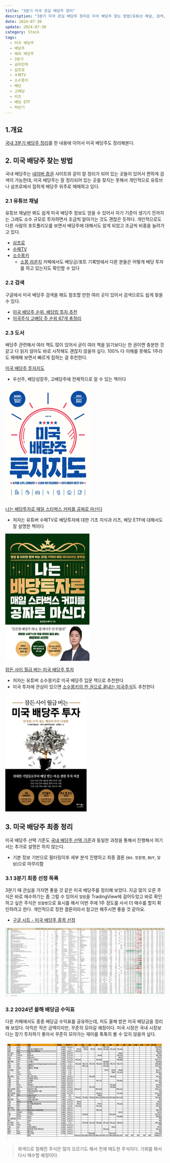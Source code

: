 ```yaml
---
title: "3분기 미국 관심 배당주 정리"
description: "3분기 미국 관심 배당주 정리로 미국 배당주 찾는 방법(유튜브 채널, 검색, 도서), 배당주 선택 기준, 최종 선정 목록과 2024년 배당금 수익표를 정리하고 국내 배당주와 동일한 분석 과정을 통해 정찰병/BUY/알람으로 분류합니다."
date: 2024-07-30
update: 2024-07-30
category: Stock
tags:
  - 미국 배당주
  - 배당주
  - 해외 배당주
  - 3분기
  - 금리인하
  - 삼프로
  - 수페TV
  - 소수몽키
  - 배당
  - 고배당
  - 리츠
  - 배당 ETF
  - 하반기
---
```


## 1.개요

[국내 3분기 배당주 정리](https://finance.advenoh.pe.kr/3분기-국내-배당주-정리/#31-배당주-선택-기준)를 한 내용에 이어서 미국 배당주도 정리해본다.

## 2. 미국 배당주 찾는 방법

국내 배당주는 [네이버 증권](https://finance.naver.com/) 사이트와 같이 잘 정리가 되어 있는 곳들이 있어서 편하게 검색이 가능한데, 미국 배당주는 잘 정리되어 있는 곳을 찾지는 못해서 개인적으로 유튜브나 삼프로에서 접하게 배당주 위주로 매매하고 있다.

### 2.1 유튜브 채널

유튜브 채널만 봐도 쉽게 미국 배당주 정보도 얻을 수 있어서 자기 기준이 생기기 전까지는 그래도 소수 규모로 투자하면서 조금씩 알아가는 것도 괜찮은 듯하다. 개인적으로도 다른 사람의 포트폴리오를 보면서 배당주에 대해서도 알게 되었고 조금씩 비중을 늘려가고 있다.

- [삼프로](https://www.youtube.com/@3protv)
- [수페TV](https://www.youtube.com/@supe-tv)
- [소수몽키](https://www.youtube.com/@sosumonkey)
  - [소몽 라운지](https://cafe.naver.com/sosumonkey) 카페에서도 배당금/포트 기록방에서 다른 분들은 어떻게 배당 투자를 하고 있는지도 확인할 수 있다

### 2.2 검색

구글에서 미국 배당주 검색을 해도 참조할 만한 여러 곳이 있어서 검색으로도 쉽게 찾을 수 있다.

- [미국 배당주 순위, 배당킹 투자 추천](https://www.notion.so/2024-3-IT-Blog-675df29a889f4402af35250de79bbf35?pvs=21)
- [미국주식 고배당 주 순위 67개 총정리](https://blog.naver.com/hermebook/223226941657)

### 2.3 도서

배당주 관련해서 여러 책도 많이 있어서 굳이 여러 책을 읽기보다는 한 권이면 충분한 것 같고 다 읽지 않아도 바로 시작해도 괜찮지 않을까 싶다. 100% 다 이해를 못해도 1주라도 매매해 보면서 빠르게 접하는 걸 추천한다.

[미국 배당주 투자지도](https://ridibooks.com/books/754026095?_s=search&_q=미국배당주&_rdt_sid=search&_rdt_idx=2)

- 우선주, 배당성장주, 고배당주에 전체적으로 알 수 있는 책이다

![미국 배당주 투자지도](image-20240731001205299.png)



[나는 배당투자로 매일 스타벅스 커피를 공짜로 마신다](https://ridibooks.com/books/222003168?_s=search&_q=배당투자로&_rdt_sid=search&_rdt_idx=0)

- 저자는 유튜버 수페TV로 배당투자에 대한 기초 지식과 리츠, 배당 ETF에 대해서도 잘 설명한 책이다

![나는 배당투자로 매일 스타벅스 커피를 공짜로 마신다](image-20240731001339722.png)



[잠든 사이 월급 버는 미국 배당주 투자](https://ridibooks.com/books/1314000053?_s=search&_q=배당주&_rdt_sid=search&_rdt_idx=1)

- 저자는 유튜버 소수몽키로 미국 배당주 입문 책으로 추천한다
- 미국 투자에 관심이 있으면 [소수몽키의  한 권으로 끝내는 미국주식](https://ridibooks.com/books/754031015?_rdt_sid=author_books&_rdt_idx=1)도 추천한다

![미국 배당주 투자](image-20240731001430878.png)



## 3. 미국 배당주 최종 정리

미국 배당주 선택 기준도 [국내 배당주 선택 기준](https://finance.advenoh.pe.kr/3분기-국내-배당주-정리/#31-배당주-선택-기준)과 동일한 과정을 통해서 진행해서 여기서는 추가로 설명은 하지 않는다.

- 기본 정보 기반으로 필터링이후 세부 분석 진행하고 최종 결론 (ex. `정찰병`, `BUY`, `알람`)으로 마무리함

### 3.1 3분기 최종 선정 목록

3분기 때 관심을 가지면 좋을 것 같은 미국 배당주를 정리해 보았다. 지금 많이 오른 주식은 바로 매수하기는 좀 그럴 수 있어서 `알람`을 TradingView에 걸어두었고 바로 확인하고 싶은 주식은 `정찰병`으로 표시를 해서 이번 주에 1주 정도를 사서 더 매수를 할지 확인하려고 한다. 개인적으로 정한 결론이라서 참고만 해주시면 좋을 것 같아요.

- [구글 시트 - 미국 배당주 종목 선정](https://docs.google.com/spreadsheets/d/17NwN-VOAXvpVX_dyiJs2LH6nuYWtgX-3SDTGUyzpHco/edit?usp=sharing)

![구글 시트 - 미국 배당주](image-20240730224110028.png)

### 3.2 2024년 올해 배당금 수익표

다른 카페에서도 종종 배당금 수익표를 공유하는데, 저도 올해 받은 미국 배당금을 정리해 보았다. 아직은 작은 금액이지만, 꾸준히 모아갈 예정이다. 미국 시장은 국내 시장보다는 장기 투자하기 좋아서 꾸준히 모아가는 재미를 톡톡히 볼 수 있지 않을까 싶다.

![2024년 올해 배당금 수익표](image-20240730224128856.png)

> 회색으로 칠해진 주식은 많이 오르기도 해서 전체 매도한 주식이다. 기회를 봐서 다시 매수할 예정이다.
